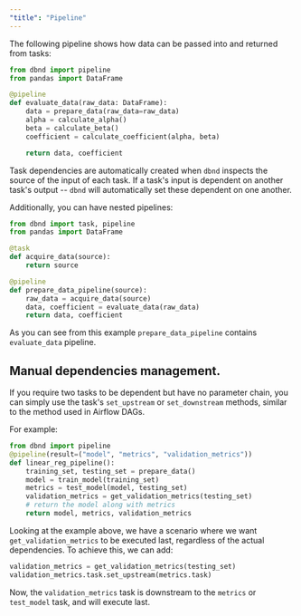 ```yaml
---
"title": "Pipeline"
---
```

The following pipeline shows how data can be passed into and returned from tasks:


```python
from dbnd import pipeline
from pandas import DataFrame

@pipeline
def evaluate_data(raw_data: DataFrame):
    data = prepare_data(raw_data=raw_data)
    alpha = calculate_alpha()
    beta = calculate_beta()
    coefficient = calculate_coefficient(alpha, beta)

    return data, coefficient

```

Task dependencies are automatically created when `dbnd` inspects the source of the input of each task. If a task's input is dependent on another task's output -- `dbnd` will automatically set these dependent on one another.

Additionally, you can have nested pipelines:


```python
from dbnd import task, pipeline
from pandas import DataFrame

@task
def acquire_data(source):
    return source

@pipeline
def prepare_data_pipeline(source):
    raw_data = acquire_data(source)
    data, coefficient = evaluate_data(raw_data)
    return data, coefficient
```

As you can see from this example `prepare_data_pipeline` contains `evaluate_data` pipeline.


## Manual dependencies management.

If you require two tasks to be dependent but have no parameter chain, you can simply use the task's `set_upstream` or `set_downstream` methods, similar to the method used in Airflow DAGs.

For example:

```python
from dbnd import pipeline
@pipeline(result=("model", "metrics", "validation_metrics"))
def linear_reg_pipeline():
    training_set, testing_set = prepare_data()
    model = train_model(training_set)
    metrics = test_model(model, testing_set)
    validation_metrics = get_validation_metrics(testing_set)
    # return the model along with metrics
    return model, metrics, validation_metrics
```

Looking at the example above, we have a scenario where we want `get_validation_metrics` to be executed last, regardless of the actual dependencies. To achieve this, we can add:

```python
validation_metrics = get_validation_metrics(testing_set)
validation_metrics.task.set_upstream(metrics.task)
```
Now, the `validation_metrics` task is downstream to the `metrics` or `test_model` task, and will execute last.